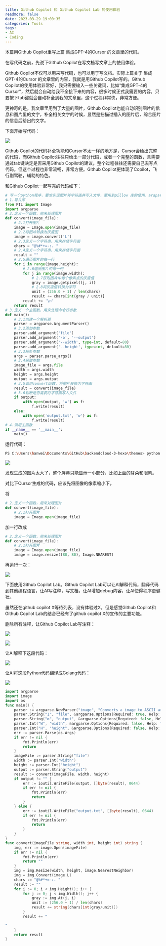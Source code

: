 ```yaml
---
title: Github Copilot 和 Github Copilot Lab 的使用体验
readmore: false
date: 2023-03-29 19:00:35
categories: Tools
tags:
- AI
- Coding
---
```


本篇用Github Copilot重写上篇 集成GPT-4的Cursor 的文章里的代码。

在写代码之前，先说下Github Copilot在写文档写文章上的使用体验。

Github Copilot不仅可以用来写代码，也可以用于写文档。实际上篇关于 集成GPT-4的Cursor 的文章里的内容，我就是用Github Copilot写的。Github Copilot的使用体验非常好，我只需要输入一些关键词，比如“集成GPT-4的Cursor”，然后就会自动给我不全接下来的内容，很多时候正式我需要的内容，只要按下tab键就会自动补全到我的文章里，这个过程非常快，非常方便。

更神奇的是，我文章里用到了大量的图片，Github Copilot也能自动识别图片的信息和图片里的文字，补全相关文字的时候，显然是扫描过插入的图片后，综合图片的信息后给出的文字。

下面开始写代码：

![](/images/github-copilot-cursor/2023-03-29-14-13-40.png)

Github Copilot的代码补全功能和Cursor不太一样的地方是，Cursor会给出完整的代码，而Github Copilot往往只给出一部分代码，或者一个完整的函数，且需要通过tab键决定是否采用Github Copilot的建议，整个过程往往还需要自己去写点代码。但这个过程也非常流畅，非常方便。Github Copilot更体现了Copilot，飞行副驾驶，辅助的特色。

和Github Copilot一起写完的代码如下：

```python
# 写一个python程序，要求实现图片转字符画并写入文件，要用到pillow 库的使用，araparse库的使用，以及文件的读写
# 1.导入库
from PIL import Image
import argparse
# 2.定义一个函数，用来处理图片
def convert(image_file):
    # 2.1打开图片
    image = Image.open(image_file)
    # 2.2将图片转换为灰度图
    image = image.convert('L')
    # 2.3定义一个字符串，用来存储字符画
    chars = "@%#*+=-:. "
    # 2.4定义一个字符串，用来存储字符画
    result = ""
    # 2.5遍历图片的每一行
    for i in range(image.height):
        # 2.6遍历图片的每一列
        for j in range(image.width):
            # 2.7获取图片中每个像素点的灰度值
            gray = image.getpixel((j, i))
            # 2.8将灰度值转换为字符
            unit = (256.0 + 1) / len(chars)
            result += chars[int(gray / unit)]
        result += '\n'
    return result
# 3.定义一个主函数，用来处理命令行参数
def main():
    # 3.1创建一个解析器
    parser = argparse.ArgumentParser()
    # 3.2添加参数
    parser.add_argument('file')
    parser.add_argument('-o', '--output')
    parser.add_argument('--width', type=int, default=80)
    parser.add_argument('--height', type=int, default=80)
    # 3.3解析参数
    args = parser.parse_args()
    # 3.4获取参数
    image_file = args.file
    width = args.width
    height = args.height
    output = args.output
    # 3.5调用convert函数，将图片转换为字符画
    result = convert(image_file)
    # 3.6判断是否需要将字符画写入文件
    if output:
        with open(output, 'w') as f:
            f.write(result)
    else:
        with open('output.txt', 'w') as f:
            f.write(result)
# 4.调用主函数
if __name__ == '__main__':
    main()
```

运行代码：

```bash
PS C:\Users\hanwei\Documents\GitHub\backendcloud-3-hexo\themes> python main.py .\golang.png
```

![](/images/github-copilot-cursor/2023-03-29-14-20-49.png)

发现生成的图片太大了，整个屏幕只能显示一小部分，比如上面的耳朵和眼睛。

对比下Cursor生成的代码，应该先将图像的像素缩小下。

将

```python
# 2.定义一个函数，用来处理图片
def convert(image_file):
    # 2.1打开图片
    image = Image.open(image_file)
```

加一行改成

```python
# 2.定义一个函数，用来处理图片
def convert(image_file):
    # 2.1打开图片
    image = Image.open(image_file)
    image = image.resize((80, 80), Image.NEAREST)
```

再运行一次：

![](/images/github-copilot-cursor/2023-03-29-14-33-06.png)

下面使用Github Copilot Lab。Github Copilot Lab可以让AI解释代码，翻译代码到其他编程语言，让AI写注释，写文档，让AI增加debug内容，让AI使得程序更健壮。

虽然还在github copilot X等待列表，没有体验过X，但是感觉Github Copilot和Github Copilot Lab的结合已经有了github copilot X的宣传的主要功能。

删除所有注释，让Github Copilot Lab写注释：

![](/images/github-copilot-cursor/2023-03-29-14-38-39.png)

![](/images/github-copilot-cursor/2023-03-29-14-43-58.png)

让AI解释下这段代码：

![](/images/github-copilot-cursor/2023-03-29-14-47-44.png)

让AI将这段Python代码翻译成Golang代码：

![](/images/github-copilot-cursor/2023-03-29-14-53-20.png)

```go
import argparse
import image
import os
func main() {
    parser := argparse.NewParser("image", "Converts a image to ASCII art")
    parser.String("1", "file", &argparse.Options{Required: true, Help: "Image file"})
    parser.String("o", "output", &argparse.Options{Required: false, Help: "Output file", Default: ""})
    parser.Int("W", "width", &argparse.Options{Required: false, Help: "Width of the output image", Default: 80})
    parser.Int("H", "height", &argparse.Options{Required: false, Help: "Height of the output image", Default: 80})
    err := parser.Parse(os.Args)
    if err != nil {
        fmt.Println(err)
        return
    }
    imageFile := parser.String("file")
    width := parser.Int("width")
    height := parser.Int("height")
    output := parser.String("output")
    result := convert(imageFile, width, height)
    if output != "" {
        err := ioutil.WriteFile(output, []byte(result), 0644)
        if err != nil {
            fmt.Println(err)
            return
        }
    } else {
        err := ioutil.WriteFile("output.txt", []byte(result), 0644)
        if err != nil {
            fmt.Println(err)
            return
        }
    }
}
func convert(imageFile string, width int, height int) string {
    img, err := image.Open(imageFile)
    if err != nil {
        fmt.Println(err)
        return ""
    }
    img = img.Resize(width, height, image.NearestNeighbor)
    img = img.Convert(image.L)
    chars := "@%#*+=-:. "
    result := ""
    for i := 0; i < img.Height(); i++ {
        for j := 0; j < img.Width(); j++ {
            gray := img.At(j, i)
            unit := (256.0 + 1) / len(chars)
            result += string(chars[int(gray/unit)])
        }
        result += "

"
    }
    return result
}
```